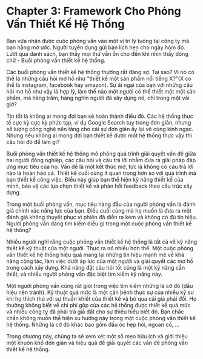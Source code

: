 # Chapter 3: Framework Cho Phỏng Vấn Thiết Kế Hệ Thống

Bạn vừa nhận được cuộc phỏng vấn vào một vị trí lý tuỏng tại công ty mà bạn hằng mơ ước. Người tuyển dụng gửi bạn lịch hẹn cho ngày hôm đó. Lướt qua danh sách, bạn thấy mọi thứ vẫn ổn cho đến khi nhìn thấy dòng chữ - Buổi phỏng vấn thiết kế hệ thống.

Các buổi phỏng vấn thiết kế hệ thống thường rất đáng sợ. Tại sao? Vì nó có thể là những câu hỏi mơ hồ như "thiết kế một sản phẩm nổi tiếng X?"(X có thể là instagram, facebook hay amazon). Sự ái ngại của bạn với những câu hỏi mơ hồ như vậy là hợp lý, làm thế nào một người có thể thiết một một sản phẩm, mà hàng trăm, hàng nghìn người đã xây dựng nó, chỉ trong một vài giờ?

Tin tốt là không ai mong đợi bạn sẽ hoàn thành điều đó. Các hệ thống thực tế cực kỳ cực kỳ phức tạp, ví dụ Google Search tuy trong đơn giản, nhưng số lượng công nghệ nền tảng cho cái sự đơn giản ấy lại vô cùng kinh ngạc. Nhưng nếu không ai mong đợi bạn thiết kế được một hệ thống thực vậy thì câu hỏi đó để làm gì?

Buổi phỏng vấn thiết kế hệ thống mô phỏng quá trình giải quyết vấn đề giữa hai người đồng nghiệp, các câu hỏi và câu trả lời nhằm đưa ra giải pháp đáp ứng mục tiêu của họ. Vấn đề là một kết thúc mở, tức là không có câu trả lời nào là hoàn hảo cả. Thiết kế cuối cùng ít quan trong hơn so với quá trình mà bạn thiết kế công việc. Điều này giúp bạn thể hiện kỹ năng thiết kế của mình, bảo vệ các lựa chọn thiết kế và phản hồi feedback theo cấu trúc xây dựng.

Trong một buổi phỏng vấn, mục tiêu hàng đầu của người phỏng vấn là đánh giá chính xác năng lực của bạn. Điều cuối cùng mà họ muốn là đưa ra một đánh giá không thuyết phục vì phiên đã diễn ra kém và không có đủ tín hiệu. Người phỏng vấn đang tìm kiếm điều gì trong một cuộc phỏng vấn thiết kế hệ thống?  

Nhiều người nghĩ rằng cuộc phỏng vấn thiết kế hệ thống là tất cả về kỹ năng thiết kế kỹ thuật của một người. Thực ra nó nhiều hơn thế. Một cuộc phỏng vấn thiết kế hệ thống hiệu quả mang lại những tín hiệu mạnh mẽ về khả năng cộng tác, làm việc dưới áp lực của một người và giải quyết các mơ hồ trong cách xây dựng. Khả năng đặt câu hỏi tốt cũng là một kỹ năng cần thiết, và nhiều người phỏng vấn đặc biệt tìm kiếm kỹ năng này.

Một người phỏng vấn cũng rất giỏi trong việc tìm kiếm những lá cờ đỏ (dấu hiệu nên tránh). Kỹ thuật quá mức là một căn bệnh thực sự của nhiều kỹ sư khi họ thích thú với sự thuần khiết của thiết kế và bỏ qua cái giá phải đổi. Họ thường không biết về chi phí gộp của các hệ thống được thiết kế quá mức và nhiều công ty đã phải trả giá đắt cho sự thiếu hiểu biết đó. Bạn chắc chắn không muốn thể hiện xu hướng này trong một cuộc phỏng vấn thiết kế hệ thống. Những lá cờ đỏ khác bao gồm đầu óc hẹp hòi, ngoan cố, ...

Trong chương này, chúng ta sẽ xem xét một số mẹo hữu ích và giới thiệu một khuôn khổ đơn giản và hiệu quả để giải quyết các vấn đề phỏng vấn thiết kế hệ thống.